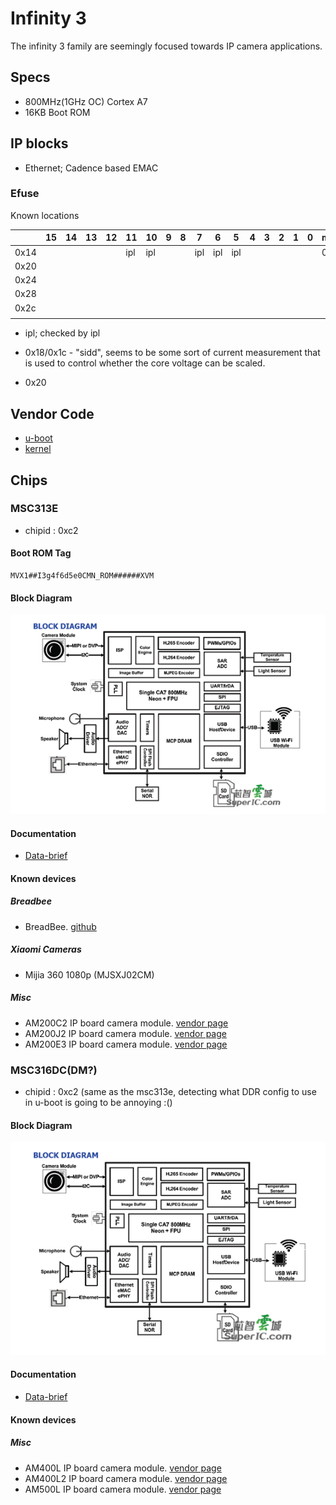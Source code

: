 # Infinity 3

The infinity 3 family are seemingly focused towards IP camera applications.

## Specs

- 800MHz(1GHz OC) Cortex A7
- 16KB Boot ROM

## IP blocks

- Ethernet; Cadence based EMAC

### Efuse 

Known locations

|      | 15 | 14 | 13 | 12 |  11 | 10  | 9 | 8 |  7  |  6  |  5  | 4 | 3 | 2 | 1 | 0 | msc313e | msc313dc |
|------|----|----|----|----|-----|-----|---|---|-----|-----|-----|---|---|---|---|---|---------|----------|
| 0x14 |    |    |    |    | ipl | ipl |   |   | ipl | ipl | ipl |   |   |   |   |   | 0x420   | 0x440    |
| 0x20 |    |    |    |    |     |     |   |   |     |     |     |   |   |   |   |   |         |          |
| 0x24 |    |    |    |    |     |     |   |   |     |     |     |   |   |   |   |   |         |          |
| 0x28 |    |    |    |    |     |     |   |   |     |     |     |   |   |   |   |   |         |          |
| 0x2c |    |    |    |    |     |     |   |   |     |     |     |   |   |   |   |   |         |          |
|      |    |    |    |    |     |     |   |   |     |     |     |   |   |   |   |   |         |          |


- ipl; checked by ipl

- 0x18/0x1c - "sidd", seems to be some sort of current measurement that is used to control whether the core voltage can be scaled.
- 0x20


## Vendor Code

- [u-boot](https://github.com/fifteenhex/uboot_msc313e)
- [kernel](https://github.com/fifteenhex/linux_msc313e)

## Chips

### MSC313E

- chipid : 0xc2

#### Boot ROM Tag
```
MVX1##I3g4f6d5e0CMN_ROM######XVM
```

#### Block Diagram

![MSC313E block diagram](msc313e_blockdiagram.png)

#### Documentation

- [Data-brief](msc313e_pb_v03.pdf)

#### Known devices

##### Breadbee
- BreadBee. [github](https://github.com/breadbee/breadbee)

##### Xiaomi Cameras

- Mijia 360 1080p (MJSXJ02CM)

##### Misc 

- AM200C2 IP board camera module. [vendor page](https://www.xonz-cctv.com/product/hisilicon-solution-hc130a/)
- AM200J2 IP board camera module. [vendor page](https://www.xonz-cctv.com/product/ti-solution-ip82/)
- AM200E3 IP board camera module. [vendor page](https://www.xonz-cctv.com/product/mstar-solution-mc200e/)

### MSC316DC(DM?)

- chipid : 0xc2 (same as the msc313e, detecting what DDR config to use in u-boot is going to be annoying :()

#### Block Diagram

![MSC316DC block diagram](msc316dc_blockdiagram.png)

#### Documentation

- [Data-brief](msc316dc_pb_v03.pdf)

#### Known devices

##### Misc 

- AM400L IP board camera module. [vendor page](https://www.xonz-cctv.com/product/hisilicon-2-0mp-ip-camera-main-board-module-hc200e/)
- AM400L2 IP board camera module. [vendor page](https://www.xonz-cctv.com/product/hisilicon-1-3mp-ip-main-board-module-hc130e/)
- AM500L IP board camera module. [vendor page](https://www.xonz-cctv.com/product/mstar-solution-mt200c/)
